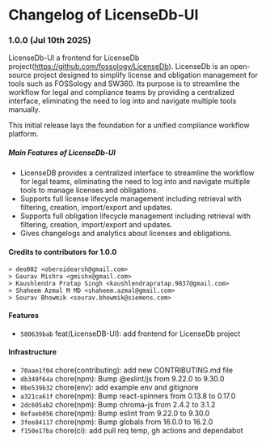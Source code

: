 <!-- SPDX-FileCopyrightText: © Fossology contributors

     SPDX-License-Identifier: GPL-2.0-only
-->
# Changelog of LicenseDb-UI

### 1.0.0 (Jul 10th 2025)

LicenseDb-UI a frontend for LicenseDb project(https://github.com/fossology/LicenseDb). 
LicenseDb is an open-source project designed to simplify license and obligation management for tools such as FOSSology and SW360. 
Its purpose is to streamline the workflow for legal and compliance teams by providing a centralized interface,
eliminating the need to log into and navigate multiple tools manually.

This initial release lays the foundation for a unified compliance workflow platform.

##### Main Features of LicenseDb-UI

* LicenseDB provides a centralized interface to streamline the workflow for legal teams, eliminating the need to log into and navigate multiple tools to manage licenses and obligations.
* Supports full license lifecycle management including retrieval with filtering, creation, import/export and updates.
* Supports full obligation lifecycle management including retrieval with filtering, creation, import/export and updates.
* Gives changelogs and analytics about licenses and obligations.

#### Credits to contributors for 1.0.0

```
> deo002 <oberoidearsh@gmail.com>
> Gaurav Mishra <gmishx@gmail.com>
> Kaushlendra Pratap Singh <kaushlendrapratap.9837@gmail.com>
> Shaheem Azmal M MD <shaheem.azmal@gmail.com>
> Sourav Bhowmik <sourav.bhowmik@siemens.com>

```

#### Features

* `580639bab` feat(LicenseDB-UI): add frontend for LicenseDb project

#### Infrastructure

* `70aae1f04` chore(contributing): add new CONTRIBUTING.md file
* `db349f64a` chore(npm): Bump @eslint/js from 9.22.0 to 9.30.0
* `0be539b32` chore(env): add example env and gitignore
* `a321ca61f` chore(npm): Bump react-spinners from 0.13.8 to 0.17.0
* `2dc605ab2` chore(npm): Bump chroma-js from 2.4.2 to 3.1.2
* `0efaeb056` chore(npm): Bump eslint from 9.22.0 to 9.30.0
* `3fee84117` chore(npm): Bump globals from 16.0.0 to 16.2.0
* `f150e17ba` chore(ci): add pull req temp, gh actions and dependabot
